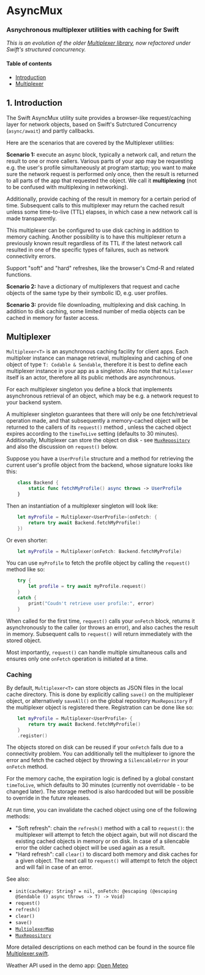 # AsyncMux
### Asnychronous multiplexer utilities with caching for Swift

*This is an evolution of the older [Multiplexer library](https://github.com/crontab/Multiplexer), now refactored under Swift's structured concurrency.*

#### Table of contents

- [Introduction](#intro)
- [Multiplexer](#multiplexer)

<a name="intro"></a>
## 1. Introduction

The Swift AsyncMux utility suite provides a browser-like request/caching layer for network objects, based on Swift's Sutrctured Concurrency (`async/await`) and partly callbacks.

Here are the scenarios that are covered by the Multiplexer utilities:

**Scenario 1:** execute an async block, typically a network call, and return the result to one or more callers. Various parts of your app may be requesting e.g. the user's profile simultaneously at program startup; you want to make sure the network request is performed only once, then the result is returned to all parts of the app that requested the object. We call it **multiplexing** (not to be confused with multiplexing in networking).

Additionally, provide caching of the result in memory for a certain period of time. Subsequent calls to this multiplexer may return the cached result unless some time-to-live (TTL) elapses, in which case a new network call is made transparently.

This multiplexer can be configured to use disk caching in addition to memory caching. Another possibility is to have this multiplexer return a previously known result regardless of its TTL if the latest network call resulted in one of the specific types of failures, such as network connectivity errors.

Support "soft" and "hard" refreshes, like the browser's Cmd-R and related functions.

**Scenario 2:** have a dictionary of multiplexers that request and cache objects of the same type by their symbolic ID, e.g. user profiles.

**Scenario 3:** provide file downloading, multiplexing and disk caching. In addition to disk caching, some limited number of media objects can be cached in memory for faster access.


<a name="multiplexer"></a>
## Multiplexer<T>

`Multiplexer<T>` is an asynchronous caching facility for client apps. Each multiplxer instance can manage retrieval, multiplexing and caching of one object of type `T: Codable & Sendable`, therefore it is best to define each multiplexer instance in your app as a singleton. Also note that `Multiplexer` itself is an actor, therefore all its public methods are asynchronous.

For each multiplexer singleton you define a block that implements asynchronous retrieval of an object, which may be e.g. a network request to your backend system.

A multiplexer singleton guarantees that there will only be one fetch/retrieval operation made, and that subsequently a memory-cached object will be returned to the callers of its `request()` method , unless the cached object expires according to the `timeToLive` setting (defaults to 30 minutes). Additionally, Multiplexer can store the object on disk - see [`MuxRepository`](#mux-repository) and also the discussion on `request()` below.

Suppose you have a `UserProfile` structure and a method for retrieving the current user's profile object from the backend, whose signature looks like this:

```swift
    class Backend {
        static func fetchMyProfile() async throws -> UserProfile
    }
```

Then an instantiation of a multiplexer singleton will look like:

```swift
    let myProfile = Multiplexer<UserProfile>(onFetch: {
        return try await Backend.fetchMyProfile()
    })
```

Or even shorter:

```swift
    let myProfile = Multiplexer(onFetch: Backend.fetchMyProfile)
```

You can use `myProfile` to fetch the profile object by calling the `request()` method like so:

```swift
    try {
        let profile = try await myProfile.request()
    }
    catch {
        print("Coudn't retrieve user profile:", error)
    }
```

When called for the first time, `request()` calls your `onFetch` block, returns it asynchronously to the caller (or throws an error), and also caches the result in memory. Subsequent calls to `request()` will return immediately with the stored object.

Most importantly, `request()` can handle multiple simultaneous calls and ensures only one `onFetch` operation is initiated at a time.

### Caching

By default, `Multiplexer<T>` can store objects as JSON files in the local cache directory. This is done by explicitly calling `save()` on the multiplexer object, or alternatively `saveAll()` on the global repository `MuxRepository` if the multiplexer object is registered there. Registration can be done like so:
    
```swift
    let myProfile = Multiplexer<UserProfile> {
        return try await Backend.fetchMyProfile()
    }
    .register()
```

The objects stored on disk can be reused if your `onFetch` fails due to a connectivity problem. You can additionally tell the multiplexer to ignore the error and fetch the cached object by throwing a `SilencableError` in your `onFetch` method.
    
For the memory cache, the expiration logic is defined by a global constant `timeToLive`, which defaults to 30 minutes (currently not overridable - to be changed later). The storage method is also hardcoded but will be possible to override in the future releases.

At run time, you can invalidate the cached object using one of the following methods:

- "Soft refresh": chain the `refresh()` method with a call to `request()`: the multiplexer will attempt to fetch the object again, but will not discard the existing cached objects in memory or on disk. In case of a silencable error the older cached object will be used again as a result.
- "Hard refresh": call `clear()` to discard both memory and disk caches for a given object. The next call to `request()` will attempt to fetch the object and will fail in case of an error.

See also:

- `init(cacheKey: String? = nil, onFetch: @escaping (@escaping @Sendable () async throws -> T) -> Void)`
- `request()`
- `refresh()`
- `clear()`
- `save()`
- [`MultiplexerMap`](#multiplexer-map)
- [`MuxRepository`](#mux-repository)

More detailed descriptions on each method can be found in the source file [Multiplexer.swift](AsyncMux/Sources/Multiplexer.swift).





Weather API used in the demo app: [Open Meteo](https://open-meteo.com/en/docs)
